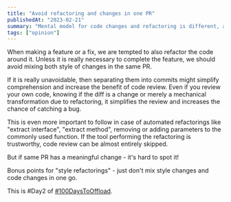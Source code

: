 ```yaml
---
title: "Avoid refactoring and changes in one PR"
publishedAt: "2023-02-21"
summary: "Mental model for code changes and refactoring is different, avoid doing both of them at once to simplify reviews"
tags: ["opinion"]
---
```


When making a feature or a fix, we are tempted to also refactor the code around
it. Unless it is really necessary to complete the feature, we should avoid
mixing both style of changes in the same PR.

If it is really unavoidable, then separating them into commits might simplify
comprehension and increase the benefit of code review. Even if you review your
own code, knowing if the diff is a change or merely a mechanical transformation
due to refactoring, it simplifies the review and increases the chance of
catching a bug.

This is even more important to follow in case of automated refactorings like
"extract interface", "extract method", removing or adding parameters to the
commonly used function. If the tool performing the refactoring is trustworthy,
code review can be almost entirely skipped.

But if same PR has a meaningful change - it's hard to spot it!

Bonus points for "style refactorings" - just don't mix style changes and code
changes in one go.

This is #Day2 of [#100DaysToOffload](https://100daystooffload.com/).
